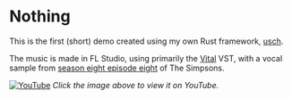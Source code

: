 # Nothing

This is the first (short) demo created using my own Rust framework, [usch](https://github.com/Kwarf/usch).

The music is made in FL Studio, using primarily the [Vital](https://vital.audio) VST, with a vocal sample
from [season eight episode eight](https://www.youtube.com/watch?v=lkKwyjsJGxk&t=37s) of The Simpsons.

[![YouTube](http://i3.ytimg.com/vi/Ml3t1TndCxM/maxresdefault.jpg)](https://www.youtube.com/watch?v=Ml3t1TndCxM)
*Click the image above to view it on YouTube.*
